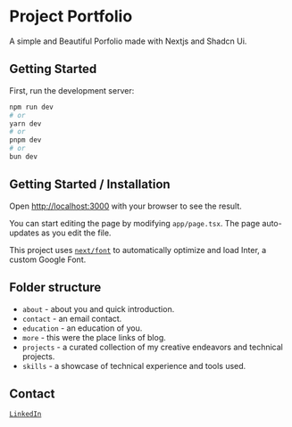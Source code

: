 # Project Portfolio

A simple and Beautiful Porfolio made with Nextjs and Shadcn Ui.


## Getting Started

First, run the development server:

```bash
npm run dev
# or
yarn dev
# or
pnpm dev
# or
bun dev
```

## Getting Started / Installation

 

Open [http://localhost:3000](http://localhost:3000) with your browser to see the result.

You can start editing the page by modifying `app/page.tsx`. The page auto-updates as you edit the file.

This project uses [`next/font`](https://nextjs.org/docs/basic-features/font-optimization) to automatically optimize and load Inter, a custom Google Font.

## Folder structure

- `about` - about you and quick introduction.
- `contact` - an email contact.  
- `education` - an education of you.
- `more` - this were the place links of blog.
- `projects` - a curated collection of my creative endeavors and technical projects.
- `skills` - a showcase of technical experience and tools used.

## Contact

[`LinkedIn`](https://www.linkedin.com/in/mokone-september)

